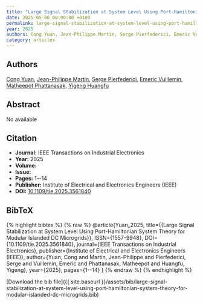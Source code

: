 ```yaml
---
title: "Large Signal Stabilization at System Level Using Port-Hamiltonian System Theory for Modular Islanded DC Microgrids"
date: 2025-05-06 00:00:00 +0100
permalink: large-signal-stabilization-at-system-level-using-port-hamiltonian-system-theory-for-modular-islanded-dc-microgrids
year: 2025
authors: Cong Yuan, Jean-Philippe Martin, Serge Pierfederici, Emeric Vuillemin, Matheepot Phattanasak, Yigeng Huangfu
category: articles
---
```

 
## Authors
[Cong Yuan](authors/cong-yuan), [Jean-Philippe Martin](authors/jean-philippe-martin), [Serge Pierfederici](authors/serge-pierfederici), [Emeric Vuillemin](authors/emeric-vuillemin), [Matheepot Phattanasak](authors/matheepot-phattanasak), [Yigeng Huangfu](authors/yigeng-huangfu)
 
## Abstract
No  available
 
## Citation
- **Journal:** IEEE Transactions on Industrial Electronics
- **Year:** 2025
- **Volume:** 
- **Issue:** 
- **Pages:** 1--14
- **Publisher:** Institute of Electrical and Electronics Engineers (IEEE)
- **DOI:** [10.1109/tie.2025.3561840](https://doi.org/10.1109/tie.2025.3561840)
 
## BibTeX
{% highlight bibtex %}
{% raw %}
@article{Yuan_2025,
  title={{Large Signal Stabilization at System Level Using Port-Hamiltonian System Theory for Modular Islanded DC Microgrids}},
  ISSN={1557-9948},
  DOI={10.1109/tie.2025.3561840},
  journal={IEEE Transactions on Industrial Electronics},
  publisher={Institute of Electrical and Electronics Engineers (IEEE)},
  author={Yuan, Cong and Martin, Jean-Philippe and Pierfederici, Serge and Vuillemin, Emeric and Phattanasak, Matheepot and Huangfu, Yigeng},
  year={2025},
  pages={1--14}
}
{% endraw %}
{% endhighlight %}
 
[Download the bib file]({{ site.baseurl }}/assets/bib/large-signal-stabilization-at-system-level-using-port-hamiltonian-system-theory-for-modular-islanded-dc-microgrids.bib)
 
